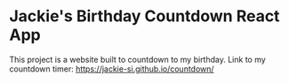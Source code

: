 # Jackie's Birthday Countdown React App

This project is a website built to countdown to my birthday.
Link to my countdown timer: https://jackie-si.github.io/countdown/

